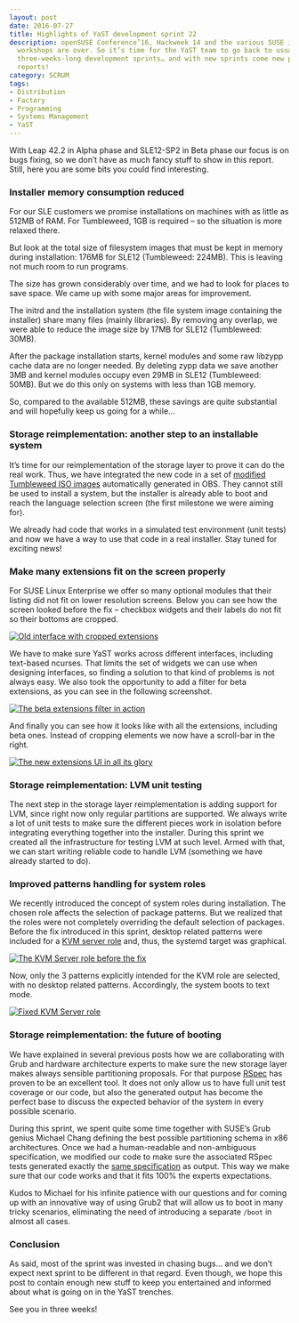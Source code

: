 ```yaml
---
layout: post
date: 2016-07-27
title: Highlights of YaST development sprint 22
description: openSUSE Conference’16, Hackweek 14 and the various SUSE internal
  workshops are over. So it’s time for the YaST team to go back to usual
  three-weeks-long development sprints… and with new sprints come new public
  reports!
category: SCRUM
tags:
- Distribution
- Factory
- Programming
- Systems Management
- YaST
---
```


With Leap 42.2 in Alpha phase and SLE12-SP2 in Beta phase our focus is
on bugs fixing, so we don’t have as much fancy stuff to show in this
report. Still, here you are some bits you could find interesting.

### Installer memory consumption reduced

For our SLE customers we promise installations on machines with as
little as 512MB of RAM. For Tumbleweed, 1GB is required – so the
situation is more relaxed there.

But look at the total size of filesystem images that must be kept in
memory during installation: 176MB for SLE12 (Tumbleweed: 224MB). This is
leaving not much room to run programs.

The size has grown considerably over time, and we had to look for places
to save space. We came up with some major areas for improvement.

The initrd and the installation system (the file system image containing
the installer) share many files (mainly libraries). By removing any
overlap, we were able to reduce the image size by 17MB for SLE12
(Tumbleweed: 30MB).

After the package installation starts, kernel modules and some raw
libzypp cache data are no longer needed. By deleting zypp data we save
another 3MB and kernel modules occupy even 29MB in SLE12 (Tumbleweed:
50MB). But we do this only on systems with less than 1GB memory.

So, compared to the available 512MB, these savings are quite substantial
and will hopefully keep us going for a while…

### Storage reimplementation: another step to an installable system

It’s time for our reimplementation of the storage layer to prove it can
do the real work. Thus, we have integrated the new code in a set of
[modified Tumbleweed ISO images][1] automatically generated in OBS. They
cannot still be used to install a system, but the installer is already
able to boot and reach the language selection screen (the first
milestone we were aiming for).

We already had code that works in a simulated test environment (unit
tests) and now we have a way to use that code in a real installer. Stay
tuned for exciting news!

### Make many extensions fit on the screen properly

For SUSE Linux Enterprise we offer so many optional modules that their
listing did not fit on lower resolution screens. Below you can see how
the screen looked before the fix – checkbox widgets and their labels do
not fit so their bottoms are cropped.

[![Old interface with cropped
extensions](../../../../images/2016-07-27/bcropped-300x225.png)](../../../../images/2016-07-27/bcropped.png)

We have to make sure YaST works across different interfaces, including
text-based ncurses. That limits the set of widgets we can use when
designing interfaces, so finding a solution to that kind of problems is
not always easy. We also took the opportunity to add a filter for beta
extensions, as you can see in the following screenshot.

[![The beta extensions filter in
action](../../../../images/2016-07-27/bfiltered-300x225.png)](../../../../images/2016-07-27/bfiltered.png)

And finally you can see how it looks like with all the extensions,
including beta ones. Instead of cropping elements we now have a
scroll-bar in the right.

[![The new extensions UI in all its
glory](../../../../images/2016-07-27/bmodules-300x225.png)](../../../../images/2016-07-27/bmodules.png)

### Storage reimplementation: LVM unit testing

The next step in the storage layer reimplementation is adding support
for LVM, since right now only regular partitions are supported. We
always write a lot of unit tests to make sure the different pieces work
in isolation before integrating everything together into the installer.
During this sprint we created all the infrastructure for testing LVM at
such level. Armed with that, we can start writing reliable code to
handle LVM (something we have already started to do).

### Improved patterns handling for system roles

We recently introduced the concept of system roles during installation.
The chosen role affects the selection of package patterns. But we
realized that the roles were not completely overriding the default
selection of packages. Before the fix introduced in this sprint, desktop
related patterns were included for a [KVM server role][2] and, thus, the
systemd target was graphical.

[![The KVM Server role before the
fix](../../../../images/2016-07-27/bbadrole-300x234.png)](../../../../images/2016-07-27/bbadrole.png)

Now, only the 3 patterns explicitly intended for the KVM role are
selected, with no desktop related patterns. Accordingly, the system
boots to text mode.

[![Fixed KVM Server
role](../../../../images/2016-07-27/bgoodrole-300x234.png)](../../../../images/2016-07-27/bgoodrole.png)

### Storage reimplementation: the future of booting

We have explained in several previous posts how we are collaborating
with Grub and hardware architecture experts to make sure the new storage
layer makes always sensible partitioning proposals. For that purpose
[RSpec][3] has proven to be an excellent tool. It does not only allow us
to have full unit test coverage or our code, but also the generated
output has become the perfect base to discuss the expected behavior of
the system in every possible scenario.

During this sprint, we spent quite some time together with SUSE’s Grub
genius Michael Chang defining the best possible partitioning schema in
x86 architectures. Once we had a human-readable and non-ambiguous
specification, we modified our code to make sure the associated RSpec
tests generated exactly the [same specification][4] as output. This way
we make sure that our code works and that it fits 100% the experts
expectations.

Kudos to Michael for his infinite patience with our questions and for
coming up with an innovative way of using Grub2 that will allow us to
boot in many tricky scenarios, eliminating the need of introducing a
separate `/boot` in almost all cases.

### Conclusion

As said, most of the sprint was invested in chasing bugs… and we don’t
expect next sprint to be different in that regard. Even though, we hope
this post to contain enough new stuff to keep you entertained and
informed about what is going on in the YaST trenches.

See you in three weeks!



[1]: http://download.opensuse.org/repositories/YaST:/storage-ng/images/iso/
[2]: https://github.com/yast/yast-installation/wiki/System-Role
[3]: http://rspec.info/
[4]: https://github.com/yast/yast-storage-ng/blob/master/doc/boot-requirements.md
